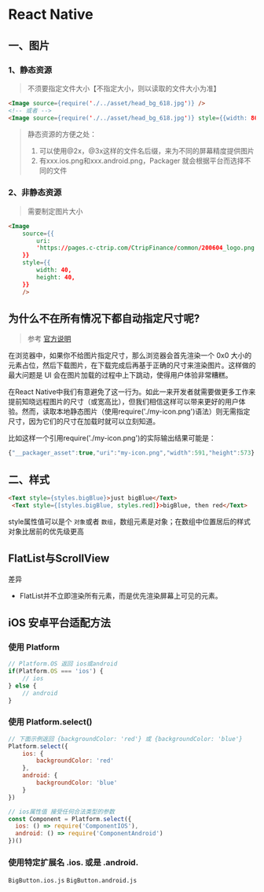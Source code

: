 # React Native
## 一、图片

### 1、静态资源
> 不须要指定文件大小【不指定大小，则以读取的文件大小为准】

```html
<Image source={require('./../asset/head_bg_618.jpg')} />
<!-- 或者 -->
<Image source={require('./../asset/head_bg_618.jpg')} style={{width: 80, height: 80}} />

```
> 静态资源的方便之处：
> 1. 可以使用@2x，@3x这样的文件名后缀，来为不同的屏幕精度提供图片
> 2. 有xxx.ios.png和xxx.android.png，Packager 就会根据平台而选择不同的文件

### 2、非静态资源
> 需要制定图片大小
```html
<Image
    source={{
        uri:
        'https://pages.c-ctrip.com/CtripFinance/common/200604_logo.png',
    }}
    style={{
        width: 40,
        height: 40,
    }}
    />
```

## 为什么不在所有情况下都自动指定尺寸呢?
> 参考 [官方说明](https://reactnative.cn/docs/images#%E4%B8%BA%E4%BB%80%E4%B9%88%E4%B8%8D%E5%9C%A8%E6%89%80%E6%9C%89%E6%83%85%E5%86%B5%E4%B8%8B%E9%83%BD%E8%87%AA%E5%8A%A8%E6%8C%87%E5%AE%9A%E5%B0%BA%E5%AF%B8%E5%91%A2)

在浏览器中，如果你不给图片指定尺寸，那么浏览器会首先渲染一个 0x0 大小的元素占位，然后下载图片，在下载完成后再基于正确的尺寸来渲染图片。这样做的最大问题是 UI 会在图片加载的过程中上下跳动，使得用户体验非常糟糕。

在React Native中我们有意避免了这一行为。如此一来开发者就需要做更多工作来提前知晓远程图片的尺寸（或宽高比），但我们相信这样可以带来更好的用户体验。然而，读取本地静态图片（使用require('./my-icon.png')语法）则无需指定尺寸，因为它们的尺寸在加载时就可以立刻知道。

比如这样一个引用require('./my-icon.png')的实际输出结果可能是：
```js
{"__packager_asset":true,"uri":"my-icon.png","width":591,"height":573}
```

## 二、样式
```html
<Text style={styles.bigBlue}>just bigBlue</Text>
 <Text style={[styles.bigBlue, styles.red]}>bigBlue, then red</Text>
```

style属性值可以是个 `对象`或者 `数组`，数组元素是对象；在数组中位置居后的样式对象比居前的优先级更高

## FlatList与ScrollView
差异
- FlatList并不立即渲染所有元素，而是优先渲染屏幕上可见的元素。

## iOS 安卓平台适配方法

### 使用 Platform
```js
// Platform.OS 返回 ios或android
if(Platform.OS === 'ios') {
    // ios
} else {
    // android
}
```
### 使用 Platform.select()

```js
// 下面示例返回 {backgroundColor: 'red'} 或 {backgroundColor: 'blue'}
Platform.select({
    ios: {
        backgroundColor: 'red'
    },
    android: {
        backgroundColor: 'blue'
    }
})

// ios属性值 接受任何合法类型的参数
const Component = Platform.select({
  ios: () => require('ComponentIOS'),
  android: () => require('ComponentAndroid')
})()
```
### 使用特定扩展名 .ios. 或是 .android.
`BigButton.ios.js` `BigButton.android.js`
